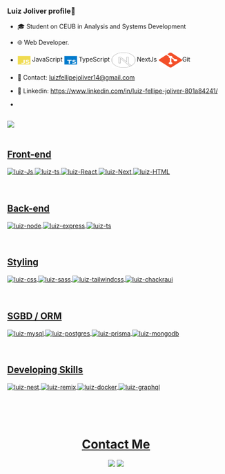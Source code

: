 ### Luiz Joliver profile👋
- 🎓 Student on CEUB in Analysis and Systems Development
- 🌐 Web Developer.
- <img align="center" alt="Luiz-js" height="20" width="30" src="https://raw.githubusercontent.com/devicons/devicon/master/icons/javascript/javascript-plain.svg"> JavaScript
 <img align="center" alt="Luiz-js" height="20" width="30" src="https://raw.githubusercontent.com/devicons/devicon/master/icons/typescript/typescript-plain.svg"> TypeScript
 <img align="center" alt="Luiz-js" height="35" width="55" src="https://raw.githubusercontent.com/devicons/devicon/master/icons/nextjs/nextjs-line.svg"> NextJs
 <img align="center" alt="Luiz-js" height="35" width="55" src="https://github.com/devicons/devicon/blob/master/icons/git/git-plain.svg">Git

- 📧 Contact: luizfellipejoliver14@gmail.com  
- 📮 Linkedin: https://www.linkedin.com/in/luiz-fellipe-joliver-801a84241/
- 
##
<div>
  <a href="https://github.com/luizjoliver">
  <img height="180em" src="https://github-readme-stats.vercel.app/api?username=LuizJoliver&show_icons=true&theme=dark&include_all_commits=true&count_private=true"/>
</div>
<br/>
  </div>
  <h2> Front-end </h2>
<div style="display: inline_block">
  <img align="center" alt="luiz-Js"  src="https://img.shields.io/badge/JavaScript-323330?style=for-the-badge&logo=javascript&logoColor=F7DF1E">
  <img align="center" alt="luiz-ts"  src="https://img.shields.io/badge/TypeScript-007ACC?style=for-the-badge&logo=typescript&logoColor=white">
  <img align="center" alt="luiz-React"  src="https://img.shields.io/badge/React-20232A?style=for-the-badge&logo=react&logoColor=61DAFB">
  <img align="center" alt="luiz-Next"  src="https://img.shields.io/badge/next%20js-000000?style=for-the-badge&logo=nextdotjs&logoColor=white">
  <img align="center" alt="luiz-HTML"  src="https://img.shields.io/badge/HTML5-E34F26?style=for-the-badge&logo=html5&logoColor=white">
  
</div>
<br/>
<br/>
<h2> Back-end </h2>
<div style="display: inline_block">
  <img align="center" alt="luiz-node"  src="https://img.shields.io/badge/Node%20js-339933?style=for-the-badge&logo=nodedotjs&logoColor=white">
  <img align="center" alt="luiz-express" src="https://img.shields.io/badge/Express%20js-000000?style=for-the-badge&logo=express&logoColor=white">
   <img align="center" alt="luiz-ts"  src="https://img.shields.io/badge/TypeScript-007ACC?style=for-the-badge&logo=typescript&logoColor=white">
</div>
<br/>
<br/>
<h2> Styling </h2>
<div style="display: inline_block">
  <img align="center" alt="luiz-css"  src="https://img.shields.io/badge/CSS3-1572B6?style=for-the-badge&logo=css3&logoColor=white">
  <img align="center" alt="luiz-sass"  src="https://img.shields.io/badge/Sass-CC6699?style=for-the-badge&logo=sass&logoColor=white">
  <img align="center" alt="luiz-tailwindcss" src="https://img.shields.io/badge/Tailwind_CSS-38B2AC?style=for-the-badge&logo=tailwind-css&logoColor=white">
 <img align="center" alt="luiz-chackraui" src="https://img.shields.io/badge/Chakra--UI-319795?style=for-the-badge&logo=chakra-ui&logoColor=white">

</div>
<br/>
<br/>
</div>
<h2> SGBD / ORM </h2>
<div style="display: inline_block">
  <img align="center" alt="luiz-mysql"  src="https://img.shields.io/badge/MySQL-005C84?style=for-the-badge&logo=mysql&logoColor=white">
  <img align="center" alt="luiz-postgres"  src="https://img.shields.io/badge/PostgreSQL-316192?style=for-the-badge&logo=postgresql&logoColor=white">
  <img align="center" alt="luiz-prisma"  src="https://img.shields.io/badge/Prisma-3982CE?style=for-the-badge&logo=Prisma&logoColor=white">
  <img align="center" alt="luiz-mongodb"  src="https://img.shields.io/badge/MongoDB-4EA94B?style=for-the-badge&logo=mongodb&logoColor=white">
</div>
<br/>
<br/>
  <h2> Developing Skills</h2>
  <div style="display: inline_block">
  <img align="center" alt="luiz-nest"  src="https://img.shields.io/badge/nestjs-E0234E?style=for-the-badge&logo=nestjs&logoColor=white">
  <img align="center" alt="luiz-remix"  src="https://img.shields.io/badge/remix-000000?style=for-the-badge&logo=remix&logoColor=white">
  <img align="center" alt="luiz-docker"  src="https://img.shields.io/badge/Docker-2CA5E0?style=for-the-badge&logo=docker&logoColor=white">
   <img align="center" alt="luiz-graphql"  src="https://img.shields.io/badge/GraphQl-E10098?style=for-the-badge&logo=graphql&logoColor=white">

</div>
<br/>
<br/>
<br/>
<br/>
<h1 align="center" >Contact Me</h1>
 
 <div align="center">
  <a href="https://www.linkedin.com/in/luiz-fellipe-joliver-801a84241/" target="_blank"><img src="https://img.shields.io/badge/-LinkedIn-%230077B5?style=for-the-badge&logo=linkedin&logoColor=white" target="_blank"></a> 
 <a href = "mailto:luizfellipejoliver14@gmail.com"><img src="https://img.shields.io/badge/Gmail-D14836?style=for-the-badge&logo=gmail&logoColor=white" target="_blank"></a>
 </div>
  




